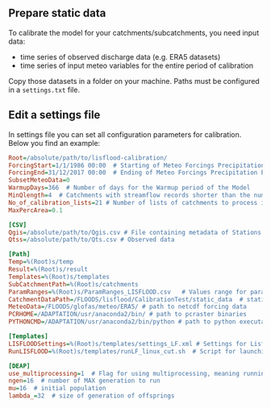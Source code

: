 ## Prepare static data

To calibrate the model for your catchments/subcatchments, you need input data:

- time series of observed discharge data (e.g. ERA5 datasets)
- time series of input meteo variables for the entire period of calibration
 
Copy those datasets in a folder on your machine. Paths must be configured in a `settings.txt` file.

## Edit a settings file

In settings file you can set all configuration parameters for calibration. Below you find an example:

```ini 
Root=/absolute/path/to/lisflood-calibration/  
ForcingStart=1/1/1986 00:00  # Starting of Meteo Forcings Precipitation Evapotranspiration TAvg  
ForcingEnd=31/12/2017 00:00  # Ending of Meteo Forcings Precipitation Evapotranspiration TAvg  
SubsetMeteoData=0 
WarmupDays=366  # Number of days for the Warmup period of the Model  
MinQlength=4  # Catchments with streamflow records shorter than the number of years specifed by MinQlength in settings.txt will not be processed 
No_of_calibration_lists=21 # Number of lists of catchments to process in parallel. i.e. If one agrees 10 nodes for running the calibration, a maximum of 10 (or less depending on direct links between subcatchments) lists will be generated with the name CatchmentsToProcess_XX.txt and 10 will be the maximum number of jobs submitted at the same time.  
MaxPercArea=0.1  

[CSV]  
Qgis=/absolute/path/to/Qgis.csv # File containing metadata of Stations available with observation  
Qtss=/absolute/path/to/Qts.csv # Observed data   

[Path]  
Temp=%(Root)s/temp  
Result=%(Root)s/result  
Templates=%(Root)s/templates       
SubCatchmentPath=%(Root)s/catchments  
ParamRanges=%(Root)s/ParamRanges_LISFLOOD.csv   # Values range for parameters to calibrate   
CatchmentDataPath=/FLOODS/lisflood/CalibrationTest/static_data  # static maps for lisflood model (landuse wateruse area ldd etc)  
MeteoData=/FLOODS/glofas/meteo/ERA5/ # path to netcdf forcing data  
PCRHOME=/ADAPTATION/usr/anaconda2/bin/ # path to pcraster binaries  
PYTHONCMD=/ADAPTATION/usr/anaconda2/bin/python # path to python executable  (in case of several versions)  

[Templates]  
LISFLOODSettings=%(Root)s/templates/settings_LF.xml # Settings for Lisflood Model see documentation on Lisflood Repo  
RunLISFLOOD=%(Root)s/templates/runLF_linux_cut.sh  # Script for launching PreRun and Run for every parameters combination during genetic algorithm runs   

[DEAP]  
use_multiprocessing=1  # Flag for using multiprocessing, meaning running several lisflood runs on several cores (each using 1 core)  
ngen=16  # number of MAX generation to run  
mu=16  # initial population  
lambda_=32  # size of generation of offsprings 
```
